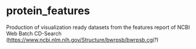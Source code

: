 # protein_features
Production of visualization ready datasets from the features report of NCBI Web Batch CD-Search (https://www.ncbi.nlm.nih.gov/Structure/bwrpsb/bwrpsb.cgi?)
